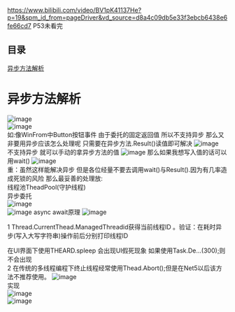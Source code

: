 https://www.bilibili.com/video/BV1pK41137He?p=19&spm_id_from=pageDriver&vd_source=d8a4c09db5e33f3ebcb6438e6fe66cd7 P53未看完
## 目录 
 [异步方法解析](#异步方法解析) 
# 异步方法解析
![image](https://user-images.githubusercontent.com/46043439/205428691-615c2049-473c-4ee8-8f58-addd9d30b592.png)  
![image](https://user-images.githubusercontent.com/46043439/205429178-18e8bfc5-e6f2-4499-a813-25b21ad8171b.png)  
如:像WinFrom中Button按钮事件 由于委托的固定返回值 所以不支持异步 那么又非要用异步应该怎么处理呢 只需要在异步方法.Result()读值即可解决
![image](https://user-images.githubusercontent.com/46043439/205429345-c59af2ec-719e-4f2f-8184-5484340f8edf.png)  
不支持异步 就可以手动的拿异步方法的值
![image](https://user-images.githubusercontent.com/46043439/205429471-6df262f6-4dbf-46aa-988e-0a00f3f8fde1.png)
那么如果我想写入值的话可以用wait()
![image](https://user-images.githubusercontent.com/46043439/205429529-3c3a124c-113e-4979-b10d-f46a3ab40edd.png)  
重：虽然这样能解决异步 但是各位经量不要去调用wait()与Result().因为有几率造成死锁的风险  那么最妥善的处理放:  
线程池TheadPool(守护线程)  
异步委托  
![image](https://user-images.githubusercontent.com/46043439/205429803-0fadcc95-6f92-455f-b191-78a505be4c31.png)  
![image](https://user-images.githubusercontent.com/46043439/205429891-3f00eb59-7a9f-4f95-9039-13742f6950f3.png)
async await原理
![image](https://user-images.githubusercontent.com/46043439/205433777-27821b2a-57c0-4669-8450-20048269dd01.png)  

1 Thread.CurrentThead.ManagedThreadid获得当前线程ID 。验证：在耗时异步(写入大写字符串)操作前后分别打印线程ID  

在UI界面下使用THEARD.spleep 会出现UI假死现象 如果使用Task.De...(300);则不会出现  
2 在传统的多线程编程下终止线程经常使用Thead.Abort();但是在Net5以后该方法不推荐使用。
![image](https://user-images.githubusercontent.com/46043439/205472306-bf51e88a-aec9-483f-8e3b-1216f98cf657.png)  
实现  
![image](https://user-images.githubusercontent.com/46043439/205472325-f9f2b8b0-37ec-43e0-bd4b-a4bb6c9109e3.png)  
![image](https://user-images.githubusercontent.com/46043439/205472349-e67dda1e-c864-4ff0-bd41-7b4e59368e7d.png)  


